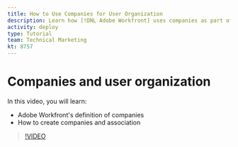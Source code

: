 ```yaml
---
title: How to Use Companies for User Organization
description: Learn how [!DNL Adobe Workfront] uses companies as part of its user organization and item permissions structure. Then create companies for your organization.
activity: deploy
type: Tutorial
team: Technical Marketing
kt: 8757
---
```

# Companies and user organization

In this video, you will learn:

* Adobe Workfront's definition of companies
* How to create companies and association

>[!VIDEO](https://video.tv.adobe.com/v/335069/?quality=12)
